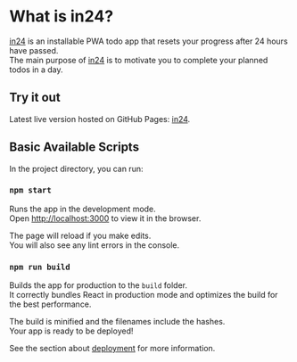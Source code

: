 # What is in24?

[in24](https://evgeny-rov.github.io/in24/) is an installable PWA todo app that resets your progress after 24 hours have passed.<br />
The main purpose of [in24](https://evgeny-rov.github.io/in24/) is to motivate you to complete your planned todos in a day.

## Try it out

Latest live version hosted on GitHub Pages: [in24](https://evgeny-rov.github.io/in24/).

## Basic Available Scripts

In the project directory, you can run:

### `npm start`

Runs the app in the development mode.<br />
Open [http://localhost:3000](http://localhost:3000) to view it in the browser.

The page will reload if you make edits.<br />
You will also see any lint errors in the console.

### `npm run build`

Builds the app for production to the `build` folder.<br />
It correctly bundles React in production mode and optimizes the build for the best performance.

The build is minified and the filenames include the hashes.<br />
Your app is ready to be deployed!

See the section about [deployment](https://facebook.github.io/create-react-app/docs/deployment) for more information.
